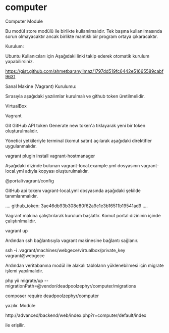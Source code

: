 # computer
Computer Module

Bu modül store modülü ile birlikte kullanılmalıdır. Tek başına kullanılmasında sorun olmayacaktır ancak birlikte mantıklı bir program ortaya çıkaracaktır.

Kurulum:

Ubuntu Kullanıcıları için
Aşağıdaki linki takip ederek otomatik kurulum yapabilirsiniz. 

https://gist.github.com/ahmetbaranyilmaz/1797dd519fc6442e51665589cabf9631




Sanal Makine (Vagrant) Kurulumu:

Sırasıyla aşağıdaki yazılımlar kurulmalı ve github token üretilmelidir.

VirtualBox

Vagrant


Git
GitHub API token Generate new token'a tıklayarak yeni bir token oluşturulmalıdır.

Yönetici yetkileriyle terminal (komut satırı) açılarak aşağıdaki direktifler uygulanmalıdır.


vagrant plugin install vagrant-hostmanager


Aşağıdaki dizinde bulunan vagrant-local.example.yml dosyasının vagrant-local.yml adıyla kopyası oluşturulmalıdır.


@portal/vagrant/config 


GitHub api tokenı vagrant-local.yml dosyasında aşağıdaki şekilde tanımlanmalıdır.

....
github_token: 3ae46db93b308e80f62a9c1e3b16511b19541ad9
....

Vagrant makina çalıştırılarak kurulum başlatlır. Komut portal dizininin içinde çalıştırılmalıdır.


vagrant up


Ardından ssh bağlantısıyla vagrant makinesine bağlantı sağlanır.


ssh -i .vagrant/machines/webgece/virtualbox/private_key vagrant@webgece


Ardından veritabanına modül ile alakalı tabloların yüklenebilmesi için migrate işlemi yapılmalıdır.


php yii migrate/up --migrationPath=@vendor/deadpoolzephyr/computer/migrations


composer require deadpoolzephyr/computer


yazılır. Modüle


http://advanced/backend/web/index.php?r=computer/default/index


ile erişilir.
